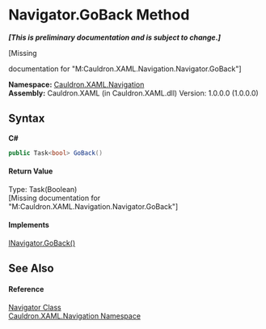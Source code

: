 # Navigator.GoBack Method 
 _**\[This is preliminary documentation and is subject to change.\]**_

\[Missing <summary> documentation for "M:Cauldron.XAML.Navigation.Navigator.GoBack"\]

**Namespace:**&nbsp;<a href="N_Cauldron_XAML_Navigation">Cauldron.XAML.Navigation</a><br />**Assembly:**&nbsp;Cauldron.XAML (in Cauldron.XAML.dll) Version: 1.0.0.0 (1.0.0.0)

## Syntax

**C#**<br />
``` C#
public Task<bool> GoBack()
```


#### Return Value
Type: Task(Boolean)<br />\[Missing <returns> documentation for "M:Cauldron.XAML.Navigation.Navigator.GoBack"\]

#### Implements
<a href="M_Cauldron_XAML_Navigation_INavigator_GoBack">INavigator.GoBack()</a><br />

## See Also


#### Reference
<a href="T_Cauldron_XAML_Navigation_Navigator">Navigator Class</a><br /><a href="N_Cauldron_XAML_Navigation">Cauldron.XAML.Navigation Namespace</a><br />